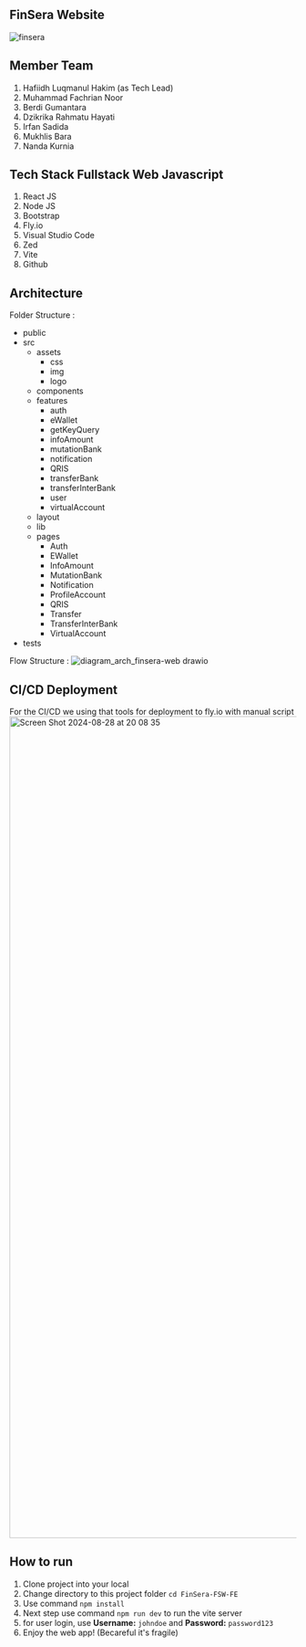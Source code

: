 ## FinSera Website
![finsera](https://github.com/user-attachments/assets/94f53014-1c6b-41ea-9671-4cb9d8c6424d)

## Member Team
1. Hafiidh Luqmanul Hakim (as Tech Lead)
2. Muhammad Fachrian Noor
3. Berdi Gumantara
4. Dzikrika Rahmatu Hayati
5. Irfan Sadida
6. Mukhlis Bara
7. Nanda Kurnia

## Tech Stack Fullstack Web Javascript

1. React JS
2. Node JS
3. Bootstrap
4. Fly.io
5. Visual Studio Code
6. Zed
7. Vite
8. Github

## Architecture
Folder Structure : 

- public
- src
    - assets
        - css
        - img
        - logo
    - components
    - features
        - auth
        - eWallet
        - getKeyQuery
        - infoAmount
        - mutationBank
        - notification
        - QRIS
        - transferBank
        - transferInterBank
        - user
        - virtualAccount
    - layout
    - lib
    - pages
        - Auth
        - EWallet
        - InfoAmount
        - MutationBank
        - Notification
        - ProfileAccount
        - QRIS
        - Transfer
        - TransferInterBank
        - VirtualAccount
- tests

Flow Structure :
![diagram_arch_finsera-web drawio](https://github.com/user-attachments/assets/763c858c-610f-4135-bc09-aef573be148b)

## CI/CD Deployment
For the CI/CD we using that tools for deployment to fly.io with manual script
<img width="1440" alt="Screen Shot 2024-08-28 at 20 08 35" src="https://github.com/user-attachments/assets/6908482f-684c-40e4-8629-06577a0bc044">

## How to run
1. Clone project into your local
2. Change directory to this project folder `cd FinSera-FSW-FE`
3. Use command `npm install`
4. Next step use command `npm run dev` to run the vite server
5. for user login, use **Username:** `johndoe` and **Password:** `password123`
6. Enjoy the web app! (Becareful it's fragile)

